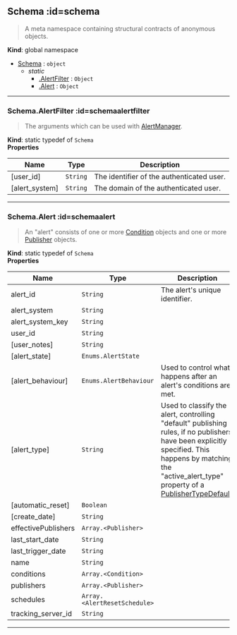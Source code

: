 ## Schema :id=schema
>A meta namespace containing structural contracts of anonymous objects.

**Kind**: global namespace  

* [Schema](#Schema) : <code>object</code>
    * _static_
        * [.AlertFilter](#SchemaAlertFilter) : <code>Object</code>
        * [.Alert](#SchemaAlert) : <code>Object</code>


* * *

### Schema.AlertFilter :id=schemaalertfilter
>The arguments which can be used with [AlertManager](/content/sdk/lib?id=/content/sdk/lib?id=alertmanager).

**Kind**: static typedef of <code>Schema</code>  
**Properties**

| Name | Type | Description |
| --- | --- | --- |
| [user_id] | <code>String</code> | The identifier of the authenticated user. |
| [alert_system] | <code>String</code> | The domain of the authenticated user. |


* * *

### Schema.Alert :id=schemaalert
>An "alert" consists of one or more [Condition](Condition) objects and one or more
[Publisher](Publisher) objects.

**Kind**: static typedef of <code>Schema</code>  
**Properties**

| Name | Type | Description |
| --- | --- | --- |
| alert_id | <code>String</code> | The alert's unique identifier. |
| alert_system | <code>String</code> |  |
| alert_system_key | <code>String</code> |  |
| user_id | <code>String</code> |  |
| [user_notes] | <code>String</code> |  |
| [alert_state] | <code>Enums.AlertState</code> |  |
| [alert_behaviour] | <code>Enums.AlertBehaviour</code> | Used to control what happens after an alert's conditions are met. |
| [alert_type] | <code>String</code> | Used to classify the alert, controlling "default" publishing rules, if no publishers have been explicitly specified. This happens by matching the "active_alert_type" property of a [PublisherTypeDefault](PublisherTypeDefault). |
| [automatic_reset] | <code>Boolean</code> |  |
| [create_date] | <code>String</code> |  |
| effectivePublishers | <code>Array.&lt;Publisher&gt;</code> |  |
| last_start_date | <code>String</code> |  |
| last_trigger_date | <code>String</code> |  |
| name | <code>String</code> |  |
| conditions | <code>Array.&lt;Condition&gt;</code> |  |
| publishers | <code>Array.&lt;Publisher&gt;</code> |  |
| schedules | <code>Array.&lt;AlertResetSchedule&gt;</code> |  |
| tracking_server_id | <code>String</code> |  |


* * *

